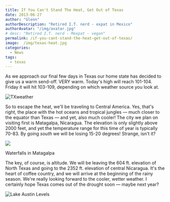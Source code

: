 ```yaml
---
title: If You Can't Stand The Heat, Get Out of Texas
date: 2013-06-27
author: "Glenn"
authorDescription: "Retired I.T. nerd - expat in Mexico"
authorAvatar: "/img/avatar.jpg"
# desc: "Retired I.T. nerd - Mexpat - vegan"
permalink: /if-you-cant-stand-the-heat-get-out-of-texas/
image:  /img/texas-heat.jpg
categories:
  - News
tags:
  - texas
---
```

As we approach our final few days in Texas our home state has decided to give us a warm send-off. VERY warm. Today's high will reach 101-104. Friday it will hit 103-109, depending on which weather source you look at.

![TXweather](https://vagabondians.com/wp-content/uploads/2013/06/TXweather.png)

So to escape the heat, we'll be traveling to Central America. Yes, that's right, the place with the hot oceans and tropical jungles &#8212; much closer to the equator than Texas &#8212; and yet, also much cooler! The city we plan on visiting first is Matagalpa, Nicaragua. The elevation is only slightly above 2000 feet, and yet the temperature range for this time of year is typically 70-83. By going *south* we will be losing 15-20 degrees! Strange, isn't it?

![](https://www.nicaragua-magazine.com/wp-content/uploads/2011/08/Best-Matagalpa-Attractions-Waterfall-shadow.jpg)

  <p class="wp-caption-text">
    Waterfalls in Matagalpa
  </p>

The key, of course, is altitude. We will be leaving the 604 ft. elevation of North Texas and going to the 2352 ft. elevation of central Nicaragua. It's the heart of coffee country, and we will arrive at the beginning of the rainy season. We're really looking forward to the cooler, wetter weather. I certainly hope Texas comes out of the drought soon &#8212; maybe next year?

![Lake Austin Levels](https://vagabondians.com/wp-content/uploads/2013/06/lakeaustin.jpeg)
